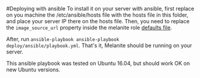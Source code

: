 #Deploying with ansible
To install it on your server with ansible, first replace on you machine the /etc/ansible/hosts file with the hosts file in this folder, and place your server IP there on the hosts file. Then, you need to replace the `image_source_url` property inside the melanite role [defaults file](https://github.com/jademcosta/melanite/blob/develop/deploy/ansible/roles/melanite/defaults/main.yml).

After, run `ansible-playbook ansible-playbook deploy/ansible/playbook.yml`. That's it, Melanite should be running on your server.

This ansible playbook was tested on Ubuntu 16.04, but should work OK on new Ubuntu versions.
